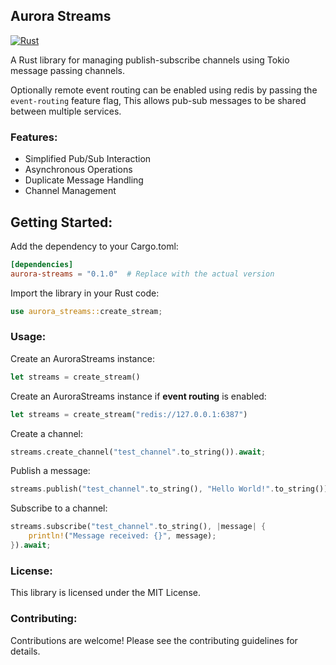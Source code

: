 ## Aurora Streams

[![Rust](https://github.com/josh-tracey/aurora-streams/actions/workflows/rust.yml/badge.svg)](https://github.com/josh-tracey/aurora-streams/actions/workflows/rust.yml)

A Rust library for managing publish-subscribe channels using Tokio message passing channels.

Optionally remote event routing can be enabled using redis by passing the `event-routing` feature flag, This allows pub-sub messages to be shared between multiple services.

### Features:

* Simplified Pub/Sub Interaction
* Asynchronous Operations
* Duplicate Message Handling
* Channel Management

## Getting Started:

Add the dependency to your Cargo.toml:

```toml
[dependencies]
aurora-streams = "0.1.0"  # Replace with the actual version
```

Import the library in your Rust code:

```rust
use aurora_streams::create_stream;
```

### Usage:


Create an AuroraStreams instance:

```rust
let streams = create_stream()
```

Create an AuroraStreams instance if **event routing** is enabled:

```rust
let streams = create_stream("redis://127.0.0.1:6387")
```

Create a channel:

```rust
streams.create_channel("test_channel".to_string()).await;
```

Publish a message:

```rust
streams.publish("test_channel".to_string(), "Hello World!".to_string()).await;
```

Subscribe to a channel:

```rust
streams.subscribe("test_channel".to_string(), |message| {
    println!("Message received: {}", message);
}).await;
```

### License:

This library is licensed under the MIT License.

### Contributing:

Contributions are welcome! Please see the contributing guidelines for details.
